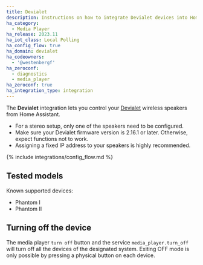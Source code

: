 ```yaml
---
title: Devialet
description: Instructions on how to integrate Devialet devices into Home Assistant.
ha_category:
  - Media Player
ha_release: 2023.11
ha_iot_class: Local Polling
ha_config_flow: true
ha_domain: devialet
ha_codeowners:
  - '@westenbergf'
ha_zeroconf:
  - diagnostics
  - media_player
ha_zeroconf: true
ha_integration_type: integration
---
```


The **Devialet** integration lets you control your [Devialet](https://www.devialet.com) wireless speakers from Home Assistant.

<div class='note'>

- For a stereo setup, only one of the speakers need to be configured.
- Make sure your Devialet firmware version is 2.16.1 or later. Otherwise, expect functions not to work.
- Assigning a fixed IP address to your speakers is highly recommended.

</div>

{% include integrations/config_flow.md %}

## Tested models

Known supported devices:

- Phantom I
- Phantom II

## Turning off the device

The media player `turn off`  button and the service `media_player.turn_off` will turn off all the devices of the designated system. Exiting OFF mode is only possible by pressing a physical button on each device.
